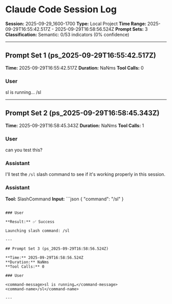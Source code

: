 # Claude Code Session Log

**Session:** 2025-09-29_1600-1700
**Type:** Local Project
**Time Range:** 2025-09-29T16:55:42.517Z - 2025-09-29T16:58:56.524Z
**Prompt Sets:** 3
**Classification:** Semantic: 0/53 indicators (0% confidence)

---

## Prompt Set 1 (ps_2025-09-29T16:55:42.517Z)

**Time:** 2025-09-29T16:55:42.517Z
**Duration:** NaNms
**Tool Calls:** 0

### User

<command-message>sl is running…</command-message>
<command-name>/sl</command-name>

---

## Prompt Set 2 (ps_2025-09-29T16:58:45.343Z)

**Time:** 2025-09-29T16:58:45.343Z
**Duration:** NaNms
**Tool Calls:** 1

### User

can you test this?

### Assistant

I'll test the `/sl` slash command to see if it's working properly in this session.

### Assistant

**Tool:** SlashCommand
**Input:** ```json
{
  "command": "/sl"
}
```

### User

**Result:** ✅ Success

Launching slash command: /sl

---

## Prompt Set 3 (ps_2025-09-29T16:58:56.524Z)

**Time:** 2025-09-29T16:58:56.524Z
**Duration:** NaNms
**Tool Calls:** 0

### User

<command-message>sl is running…</command-message>
<command-name>/sl</command-name>

---

